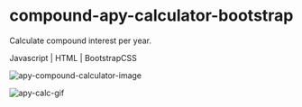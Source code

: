 # compound-apy-calculator-bootstrap

Calculate compound interest per year.

Javascript | HTML | BootstrapCSS

![apy-compound-calculator-image](https://user-images.githubusercontent.com/88216761/207464850-e0897ea6-028e-4e58-aa49-da05a9a75c04.PNG)

![apy-calc-gif](https://user-images.githubusercontent.com/88216761/207465008-7439785d-b3e8-44b5-9940-7386c0bffad0.gif)
